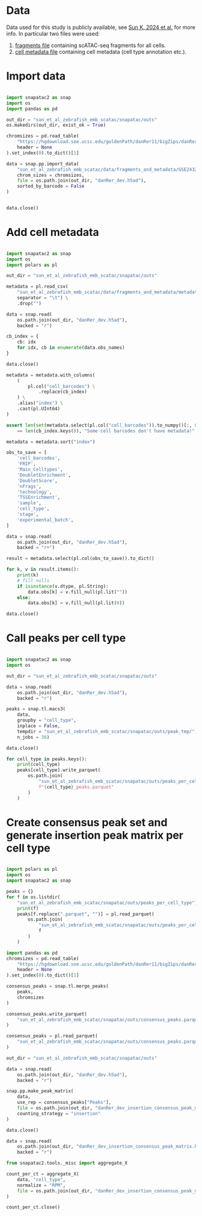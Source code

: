 
# Data

Data used for this study is publicly available, see [Sun K. 2024 et al.](https://www.nature.com/articles/s41556-024-01449-0) for more info.
In particular two files were used:
1. [fragments file](https://ftp.ncbi.nlm.nih.gov/geo/series/GSE243nnn/GSE243256/suppl/GSE243256%5FZEPA.All.sample.bed.gz) containing scATAC-seq fragments for all cells.
2. [cell metadata file](https://ftp.ncbi.nlm.nih.gov/geo/series/GSE243nnn/GSE243256/suppl/GSE243256%5FZEPA%5Fmetadata.xlsx) containing cell metadata (cell type annotation etc.).

# Import data

```python

import snapatac2 as snap
import os
import pandas as pd

out_dir = "sun_et_al_zebrafish_emb_scatac/snapatac/outs"
os.makedirs(out_dir, exist_ok = True)

chromsizes = pd.read_table(
    "https://hgdownload.soe.ucsc.edu/goldenPath/danRer11/bigZips/danRer11.chrom.sizes",
    header = None
).set_index(0).to_dict()[1]

data = snap.pp.import_data(
    "sun_et_al_zebrafish_emb_scatac/data/fragments_and_metadata/GSE243256_ZEPA.All.sample.fixed.bed.gz",
    chrom_sizes = chromsizes,
    file = os.path.join(out_dir, "danRer_dev.h5ad"),
    sorted_by_barcode = False
)


data.close()

```
# Add cell metadata
```python

import snapatac2 as snap
import os
import polars as pl

out_dir = "sun_et_al_zebrafish_emb_scatac/snapatac/outs"

metadata = pl.read_csv(
    "sun_et_al_zebrafish_emb_scatac/data/fragments_and_metadata/metadata.tsv",
    separator = "\t") \
    .drop("")

data = snap.read(
    os.path.join(out_dir, "danRer_dev.h5ad"),
    backed = "r")

cb_index = {
    cb: idx
    for idx, cb in enumerate(data.obs_names)
}

data.close()

metadata = metadata.with_columns(
    (
        pl.col("cell_barcodes") \
            .replace(cb_index)
    ) \
    .alias("index") \
    .cast(pl.UInt64)
)

assert len(set(metadata.select(pl.col("cell_barcodes")).to_numpy()[:, 0]) & set(cb_index.keys())) \
    == len(cb_index.keys()), "Some cell barcodes don't have metadata!"

metadata = metadata.sort("index")

obs_to_save = [
    'cell_barcodes',
    'FRIP',
    'Main_Celltypes',
    'DoubletEnrichment',
    'DoubletScore',
    'nFrags',
    'technology',
    'TSSEnrichment',
    'sample',
    'cell_type',
    'stage',
    'experimental_batch',
]

data = snap.read(
    os.path.join(out_dir, "danRer_dev.h5ad"),
    backed = "r+")

result = metadata.select(pl.col(obs_to_save)).to_dict()

for k, v in result.items():
    print(k)
    # fill nulls
    if isinstance(v.dtype, pl.String):
        data.obs[k] = v.fill_null(pl.lit(""))
    else:
        data.obs[k] = v.fill_null(pl.lit(0))

data.close()

```

# Call peaks per cell type

```python

import snapatac2 as snap
import os

out_dir = "sun_et_al_zebrafish_emb_scatac/snapatac/outs"

data = snap.read(
    os.path.join(out_dir, "danRer_dev.h5ad"),
    backed = "r")

peaks = snap.tl.macs3(
    data,
    groupby = "cell_type",
    inplace = False,
    tempdir = "sun_et_al_zebrafish_emb_scatac/snapatac/outs/peak_tmp/",
    n_jobs = 36)

data.close()

for cell_type in peaks.keys():
    print(cell_type)
    peaks[cell_type].write_parquet(
        os.path.join(
            "sun_et_al_zebrafish_emb_scatac/snapatac/outs/peaks_per_cell_type",
            f"{cell_type}_peaks.parquet"
        )
    )

```


# Create consensus peak set and generate insertion peak matrix per cell type

```python

import polars as pl
import os
import snapatac2 as snap

peaks = {}
for f in os.listdir(
    "sun_et_al_zebrafish_emb_scatac/snapatac/outs/peaks_per_cell_type"):
    print(f)
    peaks[f.replace(".parquet", "")] = pl.read_parquet(
        os.path.join(
            "sun_et_al_zebrafish_emb_scatac/snapatac/outs/peaks_per_cell_type",
            f
        )
    )

import pandas as pd
chromsizes = pd.read_table(
    "https://hgdownload.soe.ucsc.edu/goldenPath/danRer11/bigZips/danRer11.chrom.sizes",
    header = None
).set_index(0).to_dict()[1]

consensus_peaks = snap.tl.merge_peaks(
    peaks,
    chromsizes
)

consensus_peaks.write_parquet(
    "sun_et_al_zebrafish_emb_scatac/snapatac/outs/consensus_peaks.parquet"
)

consensus_peaks = pl.read_parquet(
    "sun_et_al_zebrafish_emb_scatac/snapatac/outs/consensus_peaks.parquet"
)

out_dir = "sun_et_al_zebrafish_emb_scatac/snapatac/outs"

data = snap.read(
    os.path.join(out_dir, "danRer_dev.h5ad"),
    backed = "r")

snap.pp.make_peak_matrix(
    data,
    use_rep = consensus_peaks["Peaks"],
    file = os.path.join(out_dir, "danRer_dev_insertion_consensus_peak_matrix.h5ad"),
    counting_strategy = "insertion"
)

data.close()

data = snap.read(
    os.path.join(out_dir, "danRer_dev_insertion_consensus_peak_matrix.h5ad"),
    backed = "r")

from snapatac2.tools._misc import aggregate_X

count_per_ct = aggregate_X(
    data, "cell_type",
    normalize = "RPM",
    file = os.path.join(out_dir, "danRer_dev_insertion_consensus_peak_matrix_per_celltype.h5ad")
)

count_per_ct.close()

```
